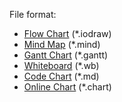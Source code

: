 File format:
* [Flow Chart](https://www.idrawing.net/diagram) (*.iodraw)
* [Mind Map](https://www.idrawing.net/mind) (*.mind)
* [Gantt Chart](https://www.idrawing.net/gantt) (*.gantt)
* [Whiteboard](https://www.idrawing.net/whiteboard) (*.wb)
* [Code Chart](https://www.idrawing.net/codechart) (*.md)
* [Online Chart](https://www.idrawing.net/chart) (*.chart)
